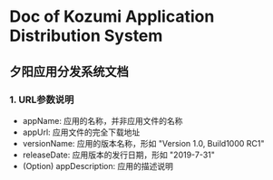 # Doc of Kozumi Application Distribution System
## 夕阳应用分发系统文档

### 1. URL参数说明
* appName: 应用的名称，并非应用文件的名称
* appUrl: 应用文件的完全下载地址
* versionName: 应用的版本名称，形如 "Version 1.0, Build1000 RC1"
* releaseDate: 应用版本的发行日期，形如 "2019-7-31"
* (Option) appDescription: 应用的描述说明